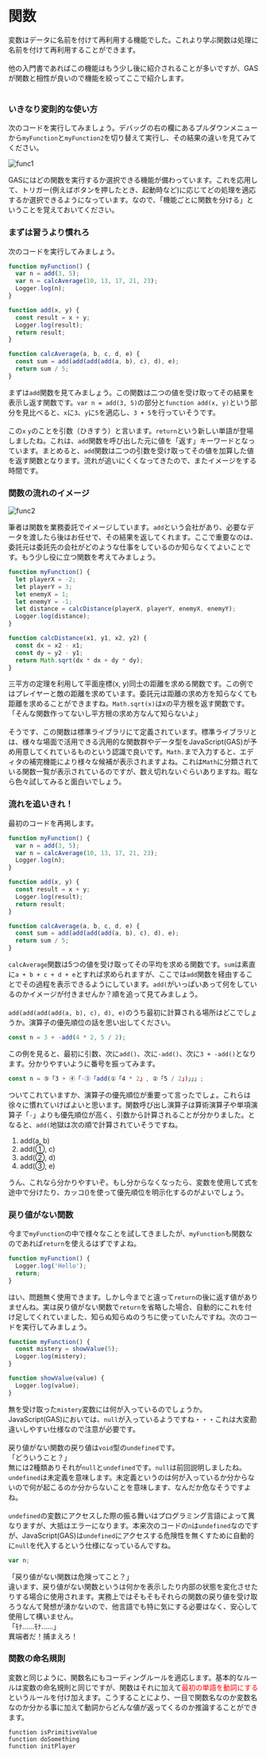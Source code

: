 # 関数
変数はデータに名前を付けて再利用する機能でした。これより学ぶ関数は処理に名前を付けて再利用することができます。
<br><br>
他の入門書であればこの機能はもう少し後に紹介されることが多いですが、GASが関数と相性が良いので機能を絞ってここで紹介します。
<br><br>

### いきなり変則的な使い方
次のコードを実行してみましょう。デバッグの右の欄にあるプルダウンメニューから`myFunction`と`myFunction2`を切り替えて実行し、その結果の違いを見てみてください。

![func1](images/func1.png)

GASにはどの関数を実行するか選択できる機能が備わっています。これを応用して、トリガー(例えばボタンを押したとき、起動時など)に応じてどの処理を適応するか選択できるようになっています。なので、「機能ごとに関数を分ける」ということを覚えておいてください。

### まずは習うより慣れろ
次のコードを実行してみましょう。
```Javascript
function myFunction() {
  var n = add(3, 5);
  var n = calcAverage(10, 13, 17, 21, 23);
  Logger.log(n);
}

function add(x, y) {
  const result = x + y;
  Logger.log(result);
  return result;
}

function calcAverage(a, b, c, d, e) {
  const sum = add(add(add(add(a, b), c), d), e);
  return sum / 5;
}
```
まずは`add`関数を見てみましょう。この関数は二つの値を受け取ってその結果を表示し返す関数です。`var n = add(3, 5)`の部分と`function add(x, y)`という部分を見比べると、`x`に`3`、`y`に`5`を適応し、`3 + 5`を行っていそうです。
<br><br>この`x` `y`のことを引数（ひきすう）と言います。`return`という新しい単語が登場しましたね。これは、`add`関数を呼び出した元に値を「返す」キーワードとなっています。まとめると、`add`関数は二つの引数を受け取ってその値を加算した値を返す関数となります。流れが追いにくくなってきたので、またイメージをする時間です。

### 関数の流れのイメージ

![func2](images/func2.png)

筆者は関数を業務委託でイメージしています。`add`という会社があり、必要なデータを渡したら後はお任せで、その結果を返してくれます。ここで重要なのは、委託元は委託先の会社がどのような仕事をしているのか知らなくてよいことです。もう少し役に立つ関数を考えてみましょう。

```Javascript
function myFunction() {
  let playerX = -2;
  let playerY = 3;
  let enemyX = 1;
  let enemyY = -1;
  let distance = calcDistance(playerX, playerY, enemyX, enemyY);
  Logger.log(distance);
}

function calcDistance(x1, y1, x2, y2) {
  const dx = x2 - x1;
  const dy = y2 - y1;
  return Math.sqrt(dx * dx + dy * dy);
}
```

三平方の定理を利用して平面座標(x, y)同士の距離を求める関数です。この例ではプレイヤーと敵の距離を求めています。委託元は距離の求め方を知らなくても距離を求めることができますね。`Math.sqrt(x)`はxの平方根を返す関数です。  
「そんな関数作ってないし平方根の求め方なんて知らないよ」
<br><br>
そうです、この関数は標準ライブラリにて定義されています。標準ライブラリとは、様々な場面で活用できる汎用的な関数群やデータ型をJavaScript(GAS)が予め用意してくれているものという認識で良いです。`Math.`まで入力すると、エディタの補完機能により様々な候補が表示されますよね。これは`Math`に分類されている関数一覧が表示されているのですが、数え切れないぐらいありますね。暇なら色々試してみると面白いでしょう。

### 流れを追いきれ！
最初のコードを再掲します。

```Javascript
function myFunction() {
  var n = add(3, 5);
  var n = calcAverage(10, 13, 17, 21, 23);
  Logger.log(n);
}

function add(x, y) {
  const result = x + y;
  Logger.log(result);
  return result;
}

function calcAverage(a, b, c, d, e) {
  const sum = add(add(add(add(a, b), c), d), e);
  return sum / 5;
}
```

`calcAverage`関数は5つの値を受け取ってその平均を求める関数です。`sum`は素直に`a + b + c + d + e`とすれば求められますが、ここでは`add`関数を経由することでその過程を表示できるようにしています。`add(`がいっぱいあって何をしているのかイメージが付きませんか？順を追って見てみましょう。
<br><br>
`add(add(add(add(a, b), c), d), e)`のうち最初に計算される場所はどこでしょうか。演算子の優先順位の話を思い出してください。

```Javascript
const n = 3 + -add(4 * 2, 5 / 2);
```
この例を見ると、最初に引数、次に`add()`、次に`-add()`、次に`3 + -add()`となります。分かりやすいように番号を振ってみます。
```Javascript
const n = ⑤「3 + ④「-③「add(①「4 * 2」, ②「5 / 2」)」」」;
```
ついてこれていますか、演算子の優先順位が重要って言ったでしょ。これらは徐々に慣れていけばよいと思います。関数呼び出し演算子は算術演算子や単項演算子「`-`」よりも優先順位が高く、引数から計算されることが分かりました。となると、`add(`地獄は次の順で計算されていそうですね。
1. add(a, b)
2. add(①, c)
3. add(②, d)
4. add(③, e)

うん、これなら分かりやすいぞ。もし分からなくなったら、変数を使用して式を途中で分けたり、カッコ()を使って優先順位を明示化するのがよいでしょう。

### 戻り値がない関数
今まで`myFunction`の中で様々なことを試してきましたが、`myFunction`も関数なのであれば`return`を使えるはずですよね。

```Javascript
function myFunction() { 
  Logger.log('Hello');
  return;
}
```

はい、問題無く使用できます。しかし今までと違って`return`の後に返す値がありませんね。実は戻り値がない関数で`return`を省略した場合、自動的にこれを付け足してくれていました、知らぬ知らぬのうちに使っていたんですね。次のコードを実行してみましょう。

```Javascript
function myFunction() { 
  const mistery = showValue(5);
  Logger.log(mistery);
}

function showValue(value) { 
  Logger.log(value);
}
```

無を受け取った`mistery`変数には何が入っているのでしょうか。JavaScript(GAS)においては、`null`が入っているようですね・・・これは大変勘違いしやすい仕様なので注意が必要です。
<br><br>
戻り値がない関数の戻り値は`void`型の`undefined`です。  
「どういうこと？」  
無には2種類ありそれが`null`と`undefined`です。`null`は前回説明しましたね。`undefined`は未定義を意味します。未定義というのは何が入っているか分からないので何が起こるのか分からないことを意味します、なんだか危なそうですよね。
<br><br>
`undefined`の変数にアクセスした際の振る舞いはプログラミング言語によって異なりますが、大抵はエラーになります。本来次のコードの`n`は`undefined`なのですが、JavaScript(GAS)は`undefined`にアクセスする危険性を無くすために自動的に`null`を代入するという仕様になっているんですね。

```Javascript
var n;
```

「戻り値がない関数は危険ってこと？」  
違います、戻り値がない関数というは何かを表示したり内部の状態を変化させたりする場合に使用されます。実務上ではそもそもそれらの関数の戻り値を受け取ろうなんて発想が湧かないので、他言語でも特に気にする必要はなく、安心して使用して構いません。  
「ﾓﾅ……ﾓﾅ……」  
異端者だ！捕まえろ！

### 関数の命名規則
変数と同じように、関数名にもコーディングルールを適応します。基本的なルールは変数の命名規則と同じですが、関数はそれに加えて<span style="color: red;">最初の単語を動詞にする</span>というルールを付け加えます。こうすることにより、一目で関数名なのか変数名なのか分かる事に加えて動詞からどんな値が返ってくるのか推論することができます。

```
function isPrimitiveValue
function doSomething
function initPlayer
```